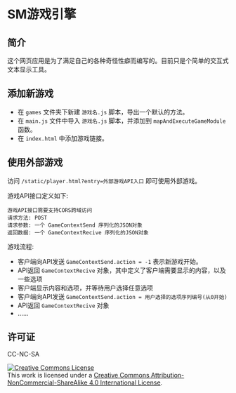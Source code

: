 # SM游戏引擎

## 简介

这个网页应用是为了满足自己的各种奇怪性癖而编写的。目前只是个简单的交互式文本显示工具。

## 添加新游戏

* 在 `games` 文件夹下新建 `游戏名.js` 脚本，导出一个默认的方法。
* 在 `main.js` 文件中导入 `游戏名.js` 脚本，并添加到 `mapAndExecuteGameModule` 函数。
* 在 `index.html` 中添加游戏链接。

## 使用外部游戏

访问 `/static/player.html?entry=外部游戏API入口` 即可使用外部游戏。

游戏API接口定义如下:

```text
游戏API接口需要支持CORS跨域访问
请求方法: POST
请求参数: 一个 GameContextSend 序列化的JSON对象
返回数据: 一个 GameContextRecive 序列化的JSON对象
```

游戏流程:

* 客户端向API发送 `GameContextSend.action = -1` 表示新游戏开始。
* API返回 `GameContextRecive` 对象，其中定义了客户端需要显示的内容，以及一些选项
* 客户端显示内容和选项，并等待用户选择任意选项
* 客户端向API发送 `GameContextSend.action = 用户选择的选项序列编号(从0开始)`
* API返回 `GameContextRecive` 对象
* ......

## 许可证

CC-NC-SA

<a rel="license" href="http://creativecommons.org/licenses/by-nc-sa/4.0/"><img alt="Creative Commons License" style="border-width:0" src="https://i.creativecommons.org/l/by-nc-sa/4.0/88x31.png" /></a><br />This work is licensed under a <a rel="license" href="http://creativecommons.org/licenses/by-nc-sa/4.0/">Creative Commons Attribution-NonCommercial-ShareAlike 4.0 International License</a>.
